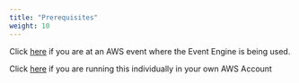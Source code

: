 ```yaml
---
title: "Prerequisites"
weight: 10
---
```


Click [here](../10_Prerequisites/1_aws_event_engine.md) if you are at an AWS event where the Event Engine is being used.

Click [here](../10_Prerequisites/2_aws_account.md) if you are running this individually in your own AWS Account